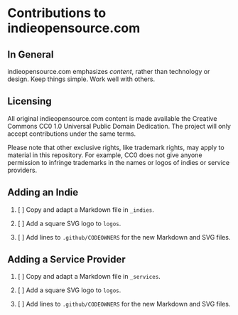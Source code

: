 # Contributions to indieopensource.com

## In General

indieopensource.com emphasizes _content_, rather than technology or design.  Keep things simple.  Work well with others.

## Licensing

All original indieopensource.com content is made available the Creative Commons CC0 1.0 Universal Public Domain Dedication.  The project will only accept contributions under the same terms.

Please note that other exclusive rights, like trademark rights, may apply to material in this repository.  For example, CC0 does not give anyone permission to infringe trademarks in the names or logos of indies or service providers.

## Adding an Indie

1. [ ] Copy and adapt a Markdown file in `_indies`.

2. [ ] Add a square SVG logo to `logos`.

3. [ ] Add lines to `.github/CODEOWNERS` for the new Markdown and SVG files.

## Adding a Service Provider

1. [ ] Copy and adapt a Markdown file in `_services`.

2. [ ] Add a square SVG logo to `logos`.

3. [ ] Add lines to `.github/CODEOWNERS` for the new Markdown and SVG files.
